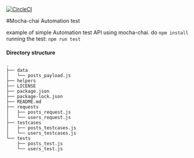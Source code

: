 [![CircleCI](https://circleci.com/gh/pascalesdedy/test_api_mochajs/tree/circleci-project-setup.svg?style=shield)](https://circleci.com/gh/pascalesdedy/test_api_mochajs/tree/circleci-project-setup)

#Mocha-chai Automation test

example of simple Automation test API using mocha-chai. 
do ```npm install```
running the test: ```npm run test```

#### Directory structure
```
.
├── data
│   └── posts_payload.js
├── helpers
├── LICENSE
├── package.json
├── package-lock.json
├── README.md
├── requests
│   ├── posts_request.js
│   └── users_request.js
├── testcases
│   ├── posts_testcases.js
│   └── users_testcases.js
└── tests
    ├── posts_test.js
    └── users_test.js
```